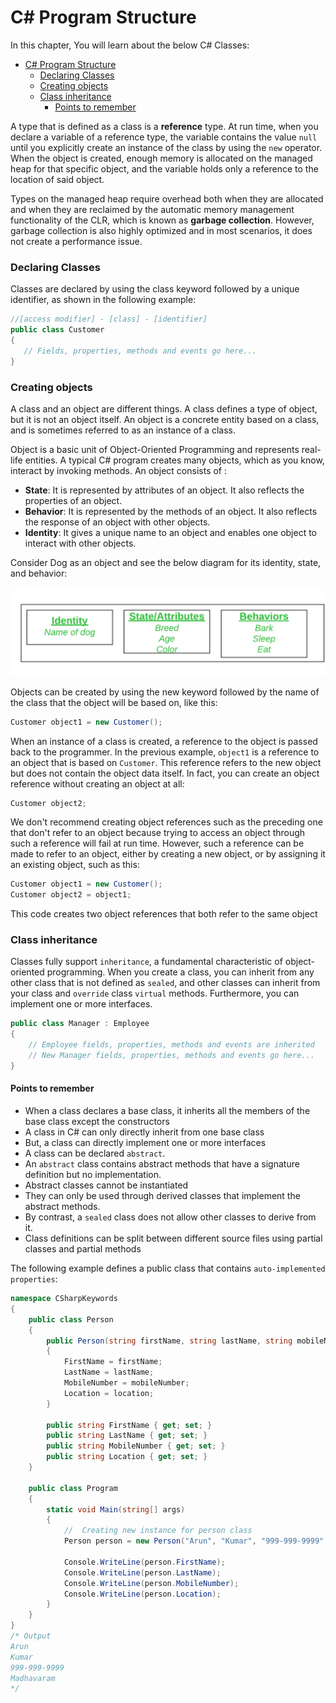 # C# Program Structure

In this chapter, You will learn about the below C# Classes:

- [C# Program Structure](#c-program-structure)
    - [Declaring Classes](#declaring-classes)
    - [Creating objects](#creating-objects)
    - [Class inheritance](#class-inheritance)
      - [Points to remember](#points-to-remember)

A type that is defined as a class is a **reference** type. At run time, when you declare a variable of a reference type, the variable contains the value `null` until you explicitly create an instance of the class by using the `new` operator. When the object is created, enough memory is allocated on the managed heap for that specific object, and the variable holds only a reference to the location of said object. 

Types on the managed heap require overhead both when they are allocated and when they are reclaimed by the automatic memory management functionality of the CLR, which is known as **garbage collection**. However, garbage collection is also highly optimized and in most scenarios, it does not create a performance issue.

### Declaring Classes
Classes are declared by using the class keyword followed by a unique identifier, as shown in the following example:

```cs
//[access modifier] - [class] - [identifier]
public class Customer
{
   // Fields, properties, methods and events go here...
}
```

### Creating objects

A class and an object are different things. A class defines a type of object, but it is not an object itself. An object is a concrete entity based on a class, and is sometimes referred to as an instance of a class.

Object is a basic unit of Object-Oriented Programming and represents real-life entities. A typical C# program creates many objects, which as you know, interact by invoking methods. An object consists of : 

* **State**: It is represented by attributes of an object. It also reflects the properties of an object.
* **Behavior**: It is represented by the methods of an object. It also reflects the response of an object with other objects.
* **Identity**: It gives a unique name to an object and enables one object to interact with other objects.

Consider Dog as an object and see the below diagram for its identity, state, and behavior:

![Object](../CSharpClasses/Images/Obj.jpg)


Objects can be created by using the new keyword followed by the name of the class that the object will be based on, like this:

```cs
Customer object1 = new Customer();
```

When an instance of a class is created, a reference to the object is passed back to the programmer. In the previous example, `object1` is a reference to an object that is based on `Customer`. This reference refers to the new object but does not contain the object data itself. In fact, you can create an object reference without creating an object at all:

```cs
Customer object2;
 ```

 We don't recommend creating object references such as the preceding one that don't refer to an object because trying to access an object through such a reference will fail at run time. However, such a reference can be made to refer to an object, either by creating a new object, or by assigning it an existing object, such as this:

```cs
Customer object1 = new Customer();
Customer object2 = object1;
 ```

 This code creates two object references that both refer to the same object

 ### Class inheritance

 Classes fully support `inheritance`, a fundamental characteristic of object-oriented programming. When you create a class, you can inherit from any other class that is not defined as `sealed`, and other classes can inherit from your class and `override` class `virtual` methods. Furthermore, you can implement one or more interfaces.

```cs
public class Manager : Employee
{
    // Employee fields, properties, methods and events are inherited
    // New Manager fields, properties, methods and events go here...
}
```

#### Points to remember
* When a class declares a base class, it inherits all the members of the base class except the constructors
* A class in C# can only directly inherit from one base class
* But, a class can directly implement one or more interfaces
* A class can be declared `abstract`. 
* An `abstract` class contains abstract methods that have a signature definition but no implementation.
* Abstract classes cannot be instantiated
* They can only be used through derived classes that implement the abstract methods.
* By contrast, a `sealed` class does not allow other classes to derive from it.
* Class definitions can be split between different source files using partial classes and partial methods

The following example defines a public class that contains `auto-implemented properties`:

```cs
namespace CSharpKeywords
{
    public class Person
    {
        public Person(string firstName, string lastName, string mobileNumber, string location)
        {
            FirstName = firstName;
            LastName = lastName;
            MobileNumber = mobileNumber;
            Location = location;
        }

        public string FirstName { get; set; }
        public string LastName { get; set; }
        public string MobileNumber { get; set; }
        public string Location { get; set; }
    }

    public class Program
    {
        static void Main(string[] args)
        {
            //  Creating new instance for person class
            Person person = new Person("Arun", "Kumar", "999-999-9999", "Madhavaram"); 

            Console.WriteLine(person.FirstName);
            Console.WriteLine(person.LastName);
            Console.WriteLine(person.MobileNumber);
            Console.WriteLine(person.Location);
        }      
    }  
}
/* Output
Arun
Kumar
999-999-9999
Madhavaram
*/
```